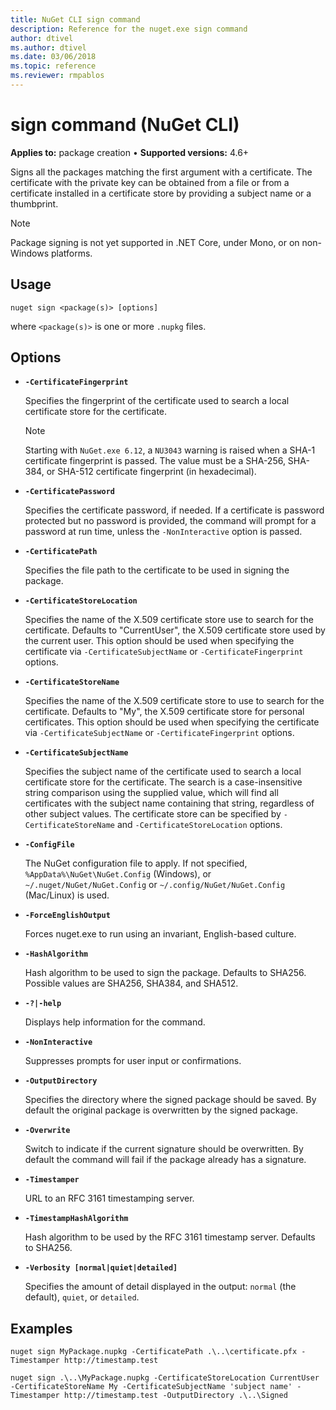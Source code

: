 ```yaml
---
title: NuGet CLI sign command
description: Reference for the nuget.exe sign command
author: dtivel
ms.author: dtivel
ms.date: 03/06/2018
ms.topic: reference
ms.reviewer: rmpablos
---
```


# sign command (NuGet CLI)

**Applies to:** package creation &bullet; **Supported versions:** 4.6+

Signs all the packages matching the first argument with a certificate. The certificate with the private key can be obtained from a file or from a certificate installed in a certificate store by providing a subject name or a thumbprint.

> [!Note]
> Package signing is not yet supported in .NET Core, under Mono, or on non-Windows platforms.

## Usage

```cli
nuget sign <package(s)> [options]
```

where `<package(s)>` is one or more `.nupkg` files.

## Options

- **`-CertificateFingerprint`**

  Specifies the fingerprint of the certificate used to search a local certificate store for the certificate.

  > [!NOTE]
  > Starting with `NuGet.exe 6.12`, a `NU3043` warning is raised when a SHA-1 certificate fingerprint is passed.
  > The value must be a SHA-256, SHA-384, or SHA-512 certificate fingerprint (in hexadecimal).

- **`-CertificatePassword`**

  Specifies the certificate password, if needed. If a certificate is password protected but no password is provided, the command will prompt for a password at run time, unless the `-NonInteractive` option is passed.

- **`-CertificatePath`**

  Specifies the file path to the certificate to be used in signing the package.

- **`-CertificateStoreLocation`**

  Specifies the name of the X.509 certificate store use to search for the certificate. Defaults to "CurrentUser", the X.509 certificate store used by the current user. This option should be used when specifying the certificate via `-CertificateSubjectName` or `-CertificateFingerprint` options.

- **`-CertificateStoreName`**

  Specifies the name of the X.509 certificate store to use to search for the certificate. Defaults to "My", the X.509 certificate store for personal certificates. This option should be used when specifying the certificate via `-CertificateSubjectName` or `-CertificateFingerprint` options.

- **`-CertificateSubjectName`**

  Specifies the subject name of the certificate used to search a local certificate store for the certificate.  The search is a case-insensitive string comparison using the supplied value, which will find all certificates with the subject name containing that string, regardless of other subject values.  The certificate store can be specified by `-CertificateStoreName` and `-CertificateStoreLocation` options.

- **`-ConfigFile`**

  The NuGet configuration file to apply. If not specified, `%AppData%\NuGet\NuGet.Config` (Windows), or `~/.nuget/NuGet/NuGet.Config` or `~/.config/NuGet/NuGet.Config` (Mac/Linux) is used.

- **`-ForceEnglishOutput`**

  Forces nuget.exe to run using an invariant, English-based culture.

- **`-HashAlgorithm`**

  Hash algorithm to be used to sign the package. Defaults to SHA256. Possible values are SHA256, SHA384, and SHA512.

- **`-?|-help`**

  Displays help information for the command.

- **`-NonInteractive`**

  Suppresses prompts for user input or confirmations.

- **`-OutputDirectory`**

  Specifies the directory where the signed package should be saved. By default the original package is overwritten by the signed package.

- **`-Overwrite`**

  Switch to indicate if the current signature should be overwritten. By default the command will fail if the package already has a signature.

- **`-Timestamper`**

  URL to an RFC 3161 timestamping server.

- **`-TimestampHashAlgorithm`**

  Hash algorithm to be used by the RFC 3161 timestamp server. Defaults to SHA256.

- **`-Verbosity [normal|quiet|detailed]`**

  Specifies the amount of detail displayed in the output: `normal` (the default), `quiet`, or `detailed`.

## Examples

```cli
nuget sign MyPackage.nupkg -CertificatePath .\..\certificate.pfx -Timestamper http://timestamp.test

nuget sign .\..\MyPackage.nupkg -CertificateStoreLocation CurrentUser -CertificateStoreName My -CertificateSubjectName 'subject name' -Timestamper http://timestamp.test -OutputDirectory .\..\Signed
```
